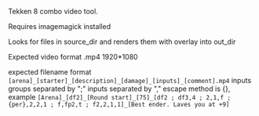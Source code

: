 Tekken 8 combo video tool. 

Requires imagemagick installed

Looks for files in source_dir and renders them with overlay into out_dir

Expected video format
.mp4 1920*1080

expected filename format
```[arena]_[starter]_[description]_[damage]_[inputs]_[comment].mp4```
inputs groups separated by ";" inputs separated by "," escape method is {}, example
```[Arena]_[df2]_[Round start]_[75]_[df2 ; df3,4 ; 2,1,f ; {per},2,2,1 ; f,fp2,t ; f2,2,1,1]_[Best ender. Laves you at +9]```